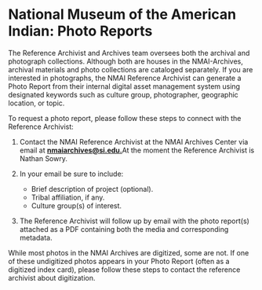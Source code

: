 # National Museum of the American Indian: Photo Reports  

The Reference Archivist and Archives team oversees both the archival and photograph collections. Although both are houses in the NMAI-Archives, archival materials and photo collections are cataloged separately. If you are interested in photographs, the NMAI Reference Archivist can generate a Photo Report from their internal digital asset management system using designated keywords such as culture group, photographer, geographic location, or topic.

To request a photo report, please follow these steps to connect with the Reference Archivist:

1. Contact the NMAI Reference Archivist at the NMAI Archives Center via email at [**nmaiarchives@si.edu.**](mailto:nmaiarchives@si.edu)At the moment the Reference Archivist is Nathan Sowry.

2. In your email be sure to include:
   * Brief description of project (optional).
   * Tribal affiliation, if any.
   * Culture group(s) of interest.

3. The Reference Archivist will follow up by email with the photo report(s) attached as a PDF containing both the media and corresponding metadata.

While most photos in the NMAI Archives are digitized, some are not. If one of these undigitized photos appears in your Photo Report (often as a digitized index card), please follow these steps to contact the reference archivist about digitization.
